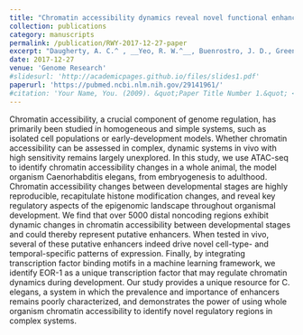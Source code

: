 ```yaml
---
title: "Chromatin accessibility dynamics reveal novel functional enhancers in _C. elegans_"
collection: publications
category: manuscripts
permalink: /publication/RWY-2017-12-27-paper
excerpt: "Daugherty, A. C.^ , __Yeo, R. W.^__, Buenrostro, J. D., Greenleaf, W. J., Kundaje, A., & Brunet, A.  _Genome Research_  (2017) <br> **^_co-first authors_**"
date: 2017-12-27
venue: 'Genome Research'
#slidesurl: 'http://academicpages.github.io/files/slides1.pdf'
paperurl: 'https://pubmed.ncbi.nlm.nih.gov/29141961/'
#citation: 'Your Name, You. (2009). &quot;Paper Title Number 1.&quot; <i>Journal 1</i>. 1(1).'
---
```


Chromatin accessibility, a crucial component of genome regulation, has primarily been studied in homogeneous and simple systems, such as isolated cell populations or early-development models. Whether chromatin accessibility can be assessed in complex, dynamic systems in vivo with high sensitivity remains largely unexplored. In this study, we use ATAC-seq to identify chromatin accessibility changes in a whole animal, the model organism Caenorhabditis elegans, from embryogenesis to adulthood. Chromatin accessibility changes between developmental stages are highly reproducible, recapitulate histone modification changes, and reveal key regulatory aspects of the epigenomic landscape throughout organismal development. We find that over 5000 distal noncoding regions exhibit dynamic changes in chromatin accessibility between developmental stages and could thereby represent putative enhancers. When tested in vivo, several of these putative enhancers indeed drive novel cell-type- and temporal-specific patterns of expression. Finally, by integrating transcription factor binding motifs in a machine learning framework, we identify EOR-1 as a unique transcription factor that may regulate chromatin dynamics during development. Our study provides a unique resource for C. elegans, a system in which the prevalence and importance of enhancers remains poorly characterized, and demonstrates the power of using whole organism chromatin accessibility to identify novel regulatory regions in complex systems.
	